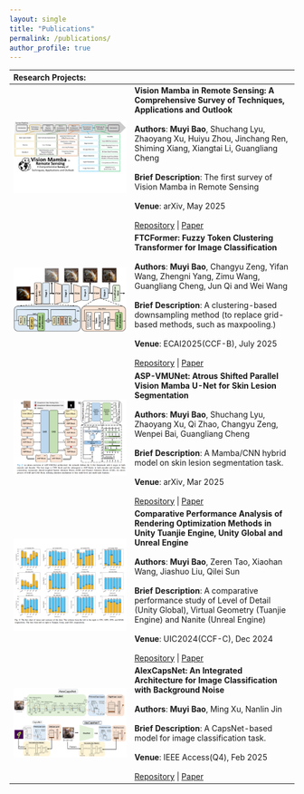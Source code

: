 ```yaml
---
layout: single
title: "Publications"
permalink: /publications/
author_profile: true
---
```


|**Research Projects:**  |  | 
| :--------  | :----  |
|<img src="https://raw.githubusercontent.com/BaoBao0926/Awesome-Mamba-in-Remote-Sensing/main/Assets/outline.png" style="max-width:200px;" />|**Vision Mamba in Remote Sensing: A Comprehensive Survey of Techniques, Applications and Outlook**<br><br>**Authors**: **Muyi Bao**, Shuchang Lyu, Zhaoyang Xu, Huiyu Zhou, Jinchang Ren, Shiming Xiang, Xiangtai Li, Guangliang Cheng<br><br>**Brief Description**: The first survey of Vision Mamba in Remote Sensing<br><br>**Venue**: arXiv, May 2025<br><br>[Repository](https://github.com/BaoBao0926/Awesome-Mamba-in-Remote-Sensing/tree/main) \| [Paper](https://arxiv.org/abs/2505.00630)|
|<img src="https://raw.githubusercontent.com/BaoBao0926/FTCFormer/main/Assets/architecture.png" style="max-width:200px;" />|**FTCFormer: Fuzzy Token Clustering Transformer for Image Classification**<br><br>**Authors**: **Muyi Bao**, Changyu Zeng, Yifan Wang, Zhengni Yang, Zimu Wang, Guangliang Cheng, Jun Qi and Wei Wang<br><br>**Brief Description**: A clustering-based downsampling method (to replace grid-based methods, such as maxpooling.)<br><br>**Venue**: ECAI2025(CCF-B), July 2025<br><br>[Repository](https://github.com/BaoBao0926/FTCFormer/tree/main) \| [Paper](https://arxiv.org/abs/2507.10283)|
|<img src="https://raw.githubusercontent.com/BaoBao0926/ASP-VMUNet/main/figure/ASPVMUnet.png" style="max-width:200px;" />|**ASP-VMUNet: Atrous Shifted Parallel Vision Mamba U-Net for Skin Lesion Segmentation**<br><br>**Authors**: **Muyi Bao**, Shuchang Lyu, Zhaoyang Xu, Qi Zhao, Changyu Zeng, Wenpei Bai, Guangliang Cheng<br><br>**Brief Description**: A Mamba/CNN hybrid model on skin lesion segmentation task.<br><br>**Venue**: arXiv, Mar 2025<br><br>[Repository](https://github.com/BaoBao0926/ASP-VMUNet) \| [Paper](https://arxiv.org/abs/2503.19427)|
|<img src="https://raw.githubusercontent.com/BaoBao0926/Comparative-Performance-Analysis-of-Rendering-Optimization-Method/main/figure/show.png" style="max-width:200px;" />|**Comparative Performance Analysis of Rendering Optimization Methods in Unity Tuanjie Engine, Unity Global and Unreal Engine**<br><br>**Authors**: **Muyi Bao**, Zeren Tao, Xiaohan Wang, Jiashuo Liu, Qilei Sun<br><br>**Brief Description**: A comparative performance study of Level of Detail (Unity Global), Virtual Geometry (Tuanjie Engine) and Nanite (Unreal Engine)<br><br>**Venue**: UIC2024(CCF-C), Dec 2024<br><br>[Repository](https://github.com/BaoBao0926/Comparative-Performance-Analysis-of-Rendering-Optimization-Method) \| [Paper](https://ieeexplore.ieee.org/abstract/document/10925167)|
|<img src="https://raw.githubusercontent.com/BaoBao0926/AlexCapsNet/main/figure/show1.png" style="max-width:200px;" />|**AlexCapsNet: An Integrated Architecture for Image Classification with Background Noise**<br><br>**Authors**: **Muyi Bao**, Ming Xu, Nanlin Jin<br><br>**Brief Description**: A CapsNet-based model for image classification task.<br><br>**Venue**: IEEE Access(Q4), Feb 2025<br><br>[Repository](https://github.com/BaoBao0926/AlexCapsNet) \| [Paper](https://ieeexplore.ieee.org/abstract/document/10900363)|
